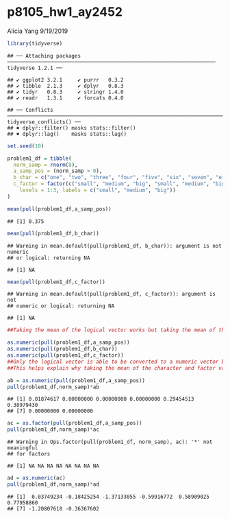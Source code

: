p8105\_hw1\_ay2452
================
Alicia Yang
9/19/2019

``` r
library(tidyverse)
```

    ## ── Attaching packages ──────────────────────────────────────────────────────────────────── tidyverse 1.2.1 ──

    ## ✔ ggplot2 3.2.1     ✔ purrr   0.3.2
    ## ✔ tibble  2.1.3     ✔ dplyr   0.8.3
    ## ✔ tidyr   0.8.3     ✔ stringr 1.4.0
    ## ✔ readr   1.3.1     ✔ forcats 0.4.0

    ## ── Conflicts ─────────────────────────────────────────────────────────────────────── tidyverse_conflicts() ──
    ## ✖ dplyr::filter() masks stats::filter()
    ## ✖ dplyr::lag()    masks stats::lag()

``` r
set.seed(10) 

problem1_df = tibble(
  norm_samp = rnorm(8),
  a_samp_pos = (norm_samp > 0),
  b_char = c("one", "two", "three", "four", "five", "six", "seven", "eight"), 
  c_factor = factor(c("small", "medium", "big", "small", "medium", "big", "small", "medium" ), 
    levels = 1:3, labels = c("small", "medium", "big"))
)
```

``` r
mean(pull(problem1_df,a_samp_pos))
```

    ## [1] 0.375

``` r
mean(pull(problem1_df,b_char))
```

    ## Warning in mean.default(pull(problem1_df, b_char)): argument is not numeric
    ## or logical: returning NA

    ## [1] NA

``` r
mean(pull(problem1_df,c_factor))
```

    ## Warning in mean.default(pull(problem1_df, c_factor)): argument is not
    ## numeric or logical: returning NA

    ## [1] NA

``` r
##Taking the mean of the logical vector works but taking the mean of the character and factor variables does not; the error says that the 'argument is not numeric or logical'
```

``` r
as.numeric(pull(problem1_df,a_samp_pos))
as.numeric(pull(problem1_df,b_char))
as.numeric(pull(problem1_df,c_factor)) 
##Only the logical vector is able to be converted to a numeric vector because the other vectors do not consist of numbers. 
##This helps explain why taking the mean of the character and factor variables does not work since again, those vectors are not made of numbers.
```

``` r
ab = as.numeric(pull(problem1_df,a_samp_pos))
pull(problem1_df,norm_samp)*ab
```

    ## [1] 0.01874617 0.00000000 0.00000000 0.00000000 0.29454513 0.38979430
    ## [7] 0.00000000 0.00000000

``` r
ac = as.factor(pull(problem1_df,a_samp_pos))
pull(problem1_df,norm_samp)*ac
```

    ## Warning in Ops.factor(pull(problem1_df, norm_samp), ac): '*' not meaningful
    ## for factors

    ## [1] NA NA NA NA NA NA NA NA

``` r
ad = as.numeric(ac)
pull(problem1_df,norm_samp)*ad
```

    ## [1]  0.03749234 -0.18425254 -1.37133055 -0.59916772  0.58909025  0.77958860
    ## [7] -1.20807618 -0.36367602
